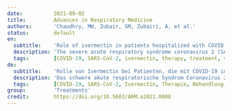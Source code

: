 ```yaml
---
date:          2021-09-02
title:         Advances in Respiratory Medicine
authors:       'Chaudhry, MW, Zubair, SM, Zubairi, A, et al.'
status:        default
en:
  subtitle:    'Role of ivermectin in patients hospitalized with COVID-19: a systematic review of literature'
  description: 'The severe acute respiratory syndrome coronavirus 2 (SARS-CoV-2) has affected almost every country in the world since De-cember 2019. Despite the efforts of the human race to combat the virus, we are still looking for an evidence-based permanent cure for the disease. Ivermectin has recently emerged as one of the therapies having a beneficial effect on COVID-19. Ivermectin, owing to its properties, continues to be a possible treatment against the COVID-19 disease. Already being a mainstream drug with minimal adverse effects, it garners valid consideration. It’s use in hospitalized patients, randomized controlled trials, and observational studies has also supported its implementation. In this article, we have reviewed recent studies and explored the effectiveness of ivermectin in hospitalized COVID-19 patients.'
  tags:        [COVID-19, SARS-CoV-2, ivermectin, therapy, treatment, virus]
de:
  subtitle:    'Rolle von Ivermectin bei Patienten, die mit COVID-19 ins Krankenhaus eingeliefert werden: eine systematische Überprüfung der Literatur'
  description: 'Das schwere akute respiratorische Syndrom Coronavirus 2 (SARS-CoV-2) hat seit Dezember 2019 fast alle Länder der Welt befallen. Trotz der Bemühungen der Menschheit, das Virus zu bekämpfen, sind wir immer noch auf der Suche nach einem evidenzbasierten, dauerhaften Heilmittel für diese Krankheit. Ivermectin hat sich in jüngster Zeit als eine der Therapien erwiesen, die eine positive Wirkung auf COVID-19 haben. Ivermectin ist aufgrund seiner Eigenschaften nach wie vor ein mögliches Mittel gegen die COVID-19-Krankheit. Da es bereits ein gängiges Medikament mit minimalen Nebenwirkungen ist, wird es zu Recht in Betracht gezogen. Seine Anwendung bei hospitalisierten Patienten, randomisierte kontrollierte Studien und Beobachtungsstudien haben ebenfalls für seinen Einsatz gesprochen. In diesem Artikel haben wir die jüngsten Studien überprüft und die Wirksamkeit von Ivermectin bei hospitalisierten COVID-19-Patienten untersucht.' 
  tags:        [COVID-19, SARS-CoV-2, Ivermectin, Therapie, Behandlung, Virus]
group:         'Treatments'
credit:        https://doi.org/10.5603/ARM.a2021.0088
---
```

